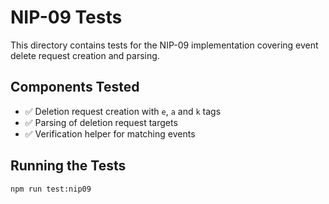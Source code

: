 # NIP-09 Tests

This directory contains tests for the NIP-09 implementation covering event
delete request creation and parsing.

## Components Tested

- ✅ Deletion request creation with `e`, `a` and `k` tags
- ✅ Parsing of deletion request targets
- ✅ Verification helper for matching events

## Running the Tests

```bash
npm run test:nip09
```
